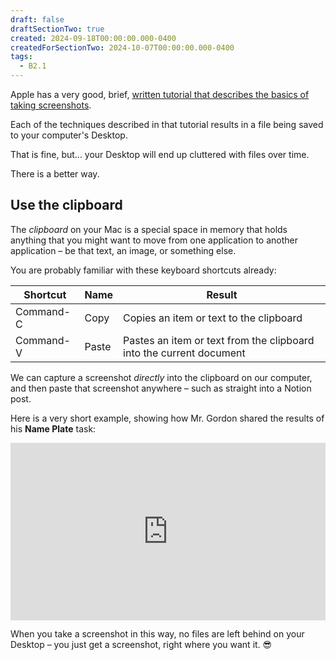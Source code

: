 ```yaml
---
draft: false
draftSectionTwo: true
created: 2024-09-18T00:00:00.000-0400
createdForSectionTwo: 2024-10-07T00:00:00.000-0400
tags:
  - B2.1
---
```


Apple has a very good, brief, [written tutorial that describes the basics of taking screenshots](https://support.apple.com/en-ca/102646).

Each of the techniques described in that tutorial results in a file being saved to your computer's Desktop.

That is fine, but... your Desktop will end up cluttered with files over time.

There is a better way.

## Use the clipboard

The *clipboard* on your Mac is a special space in memory that holds anything that you might want to move from one application to another application – be that text, an image, or something else.

You are probably familiar with these keyboard shortcuts already:

|Shortcut|Name|Result|
|-|-|-|
|Command-C|Copy|Copies an item or text to the clipboard|
|Command-V|Paste|Pastes an item or text from the clipboard into the current document|

We can capture a screenshot *directly* into the clipboard on our computer, and then paste that screenshot anywhere – such as straight into a Notion post.

Here is a very short example, showing how Mr. Gordon shared the results of his **Name Plate** task:

<div style="padding:56.25% 0 0 0;position:relative;">
	<iframe src="https://player.vimeo.com/video/1010441115?h=f8539417c1&amp;badge=0&amp;autopause=0&amp;player_id=0&amp;app_id=58479&portrait=0&byline=0&title=0" frameborder="0" allow="autoplay; fullscreen; picture-in-picture; clipboard-write" style="position:absolute;top:0;left:0;width:100%;height:100%;" title="Opening the Teamspace">
	</iframe>
	</div>
<script src="https://player.vimeo.com/api/player.js"></script>

When you take a screenshot in this way, no files are left behind on your Desktop – you just get a screenshot, right where you want it. 😎